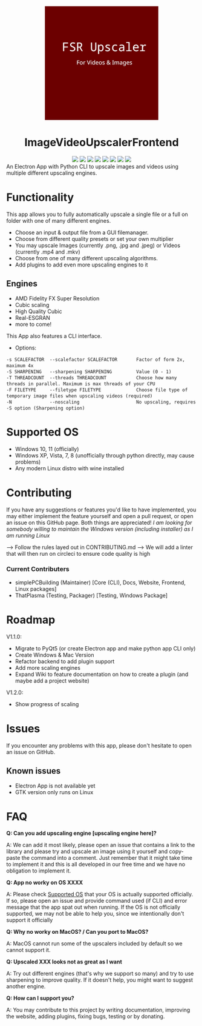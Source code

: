 <div id="title" align="center">
    <img src="./logo.png" width="300">
    <h1>ImageVideoUpscalerFrontend</h1>
</div>

<div id="badges" align="center">
    <img src="https://img.shields.io/github/release/simplePCBuilding/FSRImageVideoUpscalerFrontend.svg">
    <img src="https://img.shields.io/github/license/simplePCBuilding/FSRImageVideoUpscalerFrontend.svg">
    <img src="https://img.shields.io/github/repo-size/simplePCBuilding/FSRImageVideoUpscalerFrontend.svg">
    <img src="https://img.shields.io/tokei/lines/github/simplePCBuilding/FSRImageVideoUpscalerFrontend">
    <img src="https://img.shields.io/github/issues-pr-raw/simplePCBuilding/FSRImageVideoUpscalerFrontend">
    <img src="https://img.shields.io/github/languages/top/simplePCBuilding/FSRImageVideoUpscalerFrontend">
    <img src="https://img.shields.io/github/directory-file-count/simplePCBuilding/FSRImageVideoUpscalerFrontend.svg">
    <img src="https://img.shields.io/github/package-json/v/simplePCBuilding/FSRImageVideoUpscalerFrontend.svg">
</div>
An Electron App with Python CLI to upscale images and videos using multiple different upscaling engines.

# Functionality
This app allows you to fully automatically upscale a single file or a full on folder with one of many different engines.
- Choose an input & output file from a GUI filemanager.
- Choose from different quality presets or set your own multiplier
- You may upscale Images (currently .png, .jpg and .jpeg) or Videos (currently .mp4 and .mkv)
- Choose from one of many different upscaling algorithms.
- Add plugins to add even more upscaling engines to it

## Engines
- AMD Fidelity FX Super Resolution
- Cubic scaling
- High Quality Cubic
- Real-ESGRAN
- more to come!

This App also features a CLI interface.
- Options:
```
-s SCALEFACTOR	--scalefactor SCALEFACTOR		Factor of form 2x, maximum 4x
-S SHARPENING	--sharpening SHARPENING			Value (0 - 1)
-T THREADCOUNT	--threads THREADCOUNT			Choose how many threads in parallel. Maximum is max threads of your CPU
-F FILETYPE		--filetype FILETYPE				Choose file type of temporary image files when upscaling videos (required)
-N 				--noscaling						No upscaling, requires -S option (Sharpening option)
```

# Supported OS
- Windows 10, 11 (officially)
- Windows XP, Vista, 7, 8 (unofficially through python directly, may cause problems)
- Any modern Linux distro with wine installed

# Contributing
If you have any suggestions or features you'd like to have implemented, you may either implement the feature yourself and open a pull request, or open an issue on this GitHub page. Both things are appreciated!
*I am looking for somebody willing to maintain the Windows version (including installer) as I am running Linux*

--> Follow the rules layed out in CONTRIBUTING.md
--> We will add a linter that will then run on circleci to ensure code quality is high

### Current Contributers
- simplePCBuilding (Maintainer) [Core (CLI), Docs, Website, Frontend, Linux packages]
- ThatPlasma (Testing, Packager) [Testing, Windows Package]


# Roadmap
V1.1.0: 
- Migrate to PyQt5 (or create Electron app and make python app CLI only)
- Create Windows & Mac Version
- Refactor backend to add plugin support
- Add more scaling engines
- Expand Wiki to feature documentation on how to create a plugin (and maybe add a project website)

V1.2.0:
- Show progress of scaling

# Issues
If you encounter any problems with this app, please don't hesitate to open an issue on GitHub.

## Known issues
- Electron App is not available yet
- GTK version only runs on Linux

# FAQ
**Q: Can you add upscaling engine [upscaling engine here]?**

A: We can add it most likely, please open an issue that contains a link to the library and please try and upscale an image using it yourself and copy-paste the command into a comment.
Just remember that it might take time to implement it and this is all developed in our free time and we have no obligation to implement it.

**Q: App no worky on OS XXXX**

A: Please check [Supported OS](#supported-os) that your OS is actually supported officially. If so, please open an issue and provide command used (if CLI) and error message that the app spat out when running.
If the OS is not officially supported, we may not be able to help you, since we intentionally don't support it officially

**Q: Why no worky on MacOS? / Can you port to MacOS?**

A: MacOS cannot run some of the upscalers included by default so we cannot support it.

**Q: Upscaled XXX looks not as great as I want**

A: Try out different engines (that's why we support so many) and try to use sharpening to improve quality. If it doesn't help, you might want to suggest another engine.

**Q: How can I support you?**

A: You may contribute to this project by writing documentation, improving the website, adding plugins, fixing bugs, testing or by donating. 